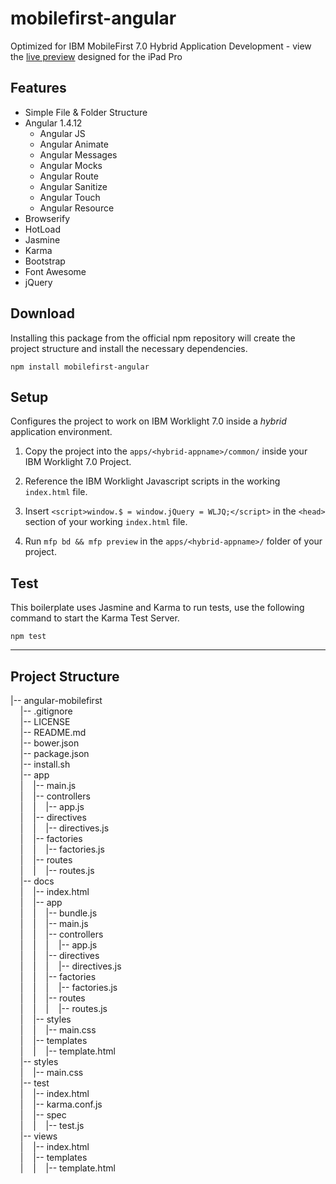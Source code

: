 # mobilefirst-angular
Optimized for IBM MobileFirst 7.0 Hybrid Application Development - view the [live preview](https://damianperera.github.io/mobilefirst-angular/) designed for the iPad Pro

## Features
* Simple File & Folder Structure
* Angular 1.4.12
  * Angular JS
  * Angular Animate
  * Angular Messages
  * Angular Mocks
  * Angular Route
  * Angular Sanitize
  * Angular Touch
  * Angular Resource
* Browserify
* HotLoad
* Jasmine
* Karma
* Bootstrap
* Font Awesome
* jQuery

## Download
Installing this package from the official npm repository will create the project structure and install the necessary dependencies.

`npm install mobilefirst-angular`

## Setup
Configures the project to work on IBM Worklight 7.0 inside a _hybrid_ application environment.

1. Copy the project into the `apps/<hybrid-appname>/common/` inside your IBM Worklight 7.0 Project.

2. Reference the IBM Worklight Javascript scripts in the working `index.html` file.

3. Insert `<script>window.$ = window.jQuery = WLJQ;</script>` in the `<head>` section of your working `index.html` file.

4. Run `mfp bd && mfp preview` in the `apps/<hybrid-appname>/` folder of your project.

## Test
This boilerplate uses Jasmine and Karma to run tests, use the following command to start the Karma Test Server.

`npm test`
***
## Project Structure

|-- angular-mobilefirst    
&nbsp;&nbsp;&nbsp;&nbsp;|-- .gitignore  
&nbsp;&nbsp;&nbsp;&nbsp;|-- LICENSE  
&nbsp;&nbsp;&nbsp;&nbsp;|-- README.md  
&nbsp;&nbsp;&nbsp;&nbsp;|-- bower.json  
&nbsp;&nbsp;&nbsp;&nbsp;|-- package.json  
&nbsp;&nbsp;&nbsp;&nbsp;|-- install.sh  
&nbsp;&nbsp;&nbsp;&nbsp;|-- app  
&nbsp;&nbsp;&nbsp;&nbsp;|&nbsp;&nbsp;&nbsp;&nbsp;|-- main.js  
&nbsp;&nbsp;&nbsp;&nbsp;|&nbsp;&nbsp;&nbsp;&nbsp;|-- controllers  
&nbsp;&nbsp;&nbsp;&nbsp;|&nbsp;&nbsp;&nbsp;&nbsp;|&nbsp;&nbsp;&nbsp;&nbsp;|-- app.js  
&nbsp;&nbsp;&nbsp;&nbsp;|&nbsp;&nbsp;&nbsp;&nbsp;|-- directives  
&nbsp;&nbsp;&nbsp;&nbsp;|&nbsp;&nbsp;&nbsp;&nbsp;|&nbsp;&nbsp;&nbsp;&nbsp;|-- directives.js  
&nbsp;&nbsp;&nbsp;&nbsp;|&nbsp;&nbsp;&nbsp;&nbsp;|-- factories  
&nbsp;&nbsp;&nbsp;&nbsp;|&nbsp;&nbsp;&nbsp;&nbsp;|&nbsp;&nbsp;&nbsp;&nbsp;|-- factories.js  
&nbsp;&nbsp;&nbsp;&nbsp;|&nbsp;&nbsp;&nbsp;&nbsp;|-- routes  
&nbsp;&nbsp;&nbsp;&nbsp;|&nbsp;&nbsp;&nbsp;&nbsp;|&nbsp;&nbsp;&nbsp;&nbsp;|-- routes.js  
&nbsp;&nbsp;&nbsp;&nbsp;|-- docs  
&nbsp;&nbsp;&nbsp;&nbsp;|&nbsp;&nbsp;&nbsp;&nbsp;|-- index.html  
&nbsp;&nbsp;&nbsp;&nbsp;|&nbsp;&nbsp;&nbsp;&nbsp;|-- app  
&nbsp;&nbsp;&nbsp;&nbsp;|&nbsp;&nbsp;&nbsp;&nbsp;|&nbsp;&nbsp;&nbsp;&nbsp;|-- bundle.js  
&nbsp;&nbsp;&nbsp;&nbsp;|&nbsp;&nbsp;&nbsp;&nbsp;|&nbsp;&nbsp;&nbsp;&nbsp;|-- main.js  
&nbsp;&nbsp;&nbsp;&nbsp;|&nbsp;&nbsp;&nbsp;&nbsp;|&nbsp;&nbsp;&nbsp;&nbsp;|-- controllers  
&nbsp;&nbsp;&nbsp;&nbsp;|&nbsp;&nbsp;&nbsp;&nbsp;|&nbsp;&nbsp;&nbsp;&nbsp;|&nbsp;&nbsp;&nbsp;&nbsp;|-- app.js  
&nbsp;&nbsp;&nbsp;&nbsp;|&nbsp;&nbsp;&nbsp;&nbsp;|&nbsp;&nbsp;&nbsp;&nbsp;|-- directives  
&nbsp;&nbsp;&nbsp;&nbsp;|&nbsp;&nbsp;&nbsp;&nbsp;|&nbsp;&nbsp;&nbsp;&nbsp;|&nbsp;&nbsp;&nbsp;&nbsp;|-- directives.js  
&nbsp;&nbsp;&nbsp;&nbsp;|&nbsp;&nbsp;&nbsp;&nbsp;|&nbsp;&nbsp;&nbsp;&nbsp;|-- factories  
&nbsp;&nbsp;&nbsp;&nbsp;|&nbsp;&nbsp;&nbsp;&nbsp;|&nbsp;&nbsp;&nbsp;&nbsp;|&nbsp;&nbsp;&nbsp;&nbsp;|-- factories.js   
&nbsp;&nbsp;&nbsp;&nbsp;|&nbsp;&nbsp;&nbsp;&nbsp;|&nbsp;&nbsp;&nbsp;&nbsp;|-- routes  
&nbsp;&nbsp;&nbsp;&nbsp;|&nbsp;&nbsp;&nbsp;&nbsp;|&nbsp;&nbsp;&nbsp;&nbsp;|&nbsp;&nbsp;&nbsp;&nbsp;|-- routes.js  
&nbsp;&nbsp;&nbsp;&nbsp;|&nbsp;&nbsp;&nbsp;&nbsp;|-- styles  
&nbsp;&nbsp;&nbsp;&nbsp;|&nbsp;&nbsp;&nbsp;&nbsp;|&nbsp;&nbsp;&nbsp;&nbsp;|-- main.css  
&nbsp;&nbsp;&nbsp;&nbsp;|&nbsp;&nbsp;&nbsp;&nbsp;|-- templates  
&nbsp;&nbsp;&nbsp;&nbsp;|&nbsp;&nbsp;&nbsp;&nbsp;|&nbsp;&nbsp;&nbsp;&nbsp;|-- template.html  
&nbsp;&nbsp;&nbsp;&nbsp;|-- styles  
&nbsp;&nbsp;&nbsp;&nbsp;|&nbsp;&nbsp;&nbsp;&nbsp;|-- main.css  
&nbsp;&nbsp;&nbsp;&nbsp;|-- test  
&nbsp;&nbsp;&nbsp;&nbsp;|&nbsp;&nbsp;&nbsp;&nbsp;|-- index.html  
&nbsp;&nbsp;&nbsp;&nbsp;|&nbsp;&nbsp;&nbsp;&nbsp;|-- karma.conf.js  
&nbsp;&nbsp;&nbsp;&nbsp;|&nbsp;&nbsp;&nbsp;&nbsp;|-- spec  
&nbsp;&nbsp;&nbsp;&nbsp;|&nbsp;&nbsp;&nbsp;&nbsp;|&nbsp;&nbsp;&nbsp;&nbsp;|-- test.js  
&nbsp;&nbsp;&nbsp;&nbsp;|-- views  
&nbsp;&nbsp;&nbsp;&nbsp;|&nbsp;&nbsp;&nbsp;&nbsp;|-- index.html  
&nbsp;&nbsp;&nbsp;&nbsp;|&nbsp;&nbsp;&nbsp;&nbsp;|-- templates  
&nbsp;&nbsp;&nbsp;&nbsp;|&nbsp;&nbsp;&nbsp;&nbsp;|&nbsp;&nbsp;&nbsp;&nbsp;|-- template.html  
